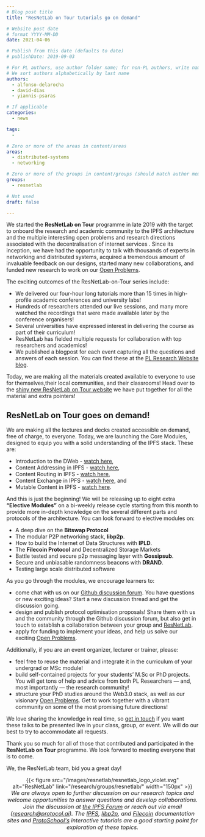 ```yaml
---
# Blog post title
title: "ResNetLab on Tour tutorials go on demand"

# Website post date
# format YYYY-MM-DD
date: 2021-04-06

# Publish from this date (defaults to date)
# publishDate: 2019-09-03

# For PL authors, use author folder name; for non-PL authors, write name as in paper within ""
# We sort authors alphabetically by last name
authors:
  - alfonso-delarocha
  - david-dias  
  - yiannis-psaras

# If applicable
categories:
  - news

tags:
  -

# Zero or more of the areas in content/areas
areas:
  - distributed-systems
  - networking

# Zero or more of the groups in content/groups (should match author membership)
groups:
  - resnetlab

# Not used
draft: false

---
```


We started the **ResNetLab on Tour** programme in late 2019 with the target to onboard the research and academic community to the IPFS architecture and the multiple interesting open problems and research directions associated with the decentralisation of internet services . Since its inception, we have had the opportunity to talk with thousands of experts in networking and distributed systems, acquired a tremendous amount of invaluable feedback on our designs, started many new collaborations,  and funded new research to work on our [Open Problems](https://github.com/protocol/ResNetLab/tree/master/OPEN_PROBLEMS).


The exciting outcomes of the ResNetLab-on-Tour series include:
- We delivered our four-hour long tutorials more than 15 times in high-profile academic conferences and university labs!
- Hundreds of researchers attended our live sessions, and many more watched the recordings that were made available later by the conference organisers!
- Several universities have expressed interest  in delivering the course as part of their curriculum!
- ResNetLab has fielded multiple requests for collaboration with top researchers and academics!
- We published a blogpost for each event capturing all the questions and answers of each session. You can find these at the [PL Research Website blog](/tags/resnetlab-on-tour/).

Today, we are making all the materials created available to everyone to use for themselves,their local communities, and their classrooms! Head over to the [shiny new ResNetLab on Tour website](/tutorials/resnetlab-on-tour) we have put together for all the material and extra pointers!

## ResNetLab on Tour goes on demand!

We are making all the lectures and decks created accessible on demand, free of charge, to everyone. Today, we are launching the Core Modules, designed to equip you with a solid understanding of the IPFS stack. These are:
- Introduction to the DWeb - [watch here](/tutorials/resnetlab-on-tour/welcome-to-web-3/),
- Content Addressing in IPFS - [watch here](/tutorials/resnetlab-on-tour/content-addressing/),
- Content Routing in IPFS - [watch here](/tutorials/resnetlab-on-tour/content-routing/),
- Content Exchange in IPFS - [watch here](/tutorials/resnetlab-on-tour/content-exchange/), and
- Mutable Content in IPFS - [watch here](/tutorials/resnetlab-on-tour/mutable-content/).

And this is just the beginning! We will be releasing up to eight extra **“Elective Modules”** on a bi-weekly release cycle starting from this month to provide more in-depth knowledge on the several different parts and protocols of the architecture. You can look forward to  elective modules on:
- A deep dive on the **Bitswap Protocol**
- The modular P2P networking stack, **libp2p**.
- How to build the Internet of Data Structures with **IPLD**.
- The **Filecoin Protocol** and Decentralized Storage Markets
- Battle tested and secure p2p messaging layer with **Gossipsub**.
- Secure and unbiasable randomness beacons with **DRAND**.
- Testing large scale distributed software

As you go through the modules, we encourage learners to:
- come chat with us on our [Github discussion forum](https://github.com/protocol/ResNetLab/discussions/categories/resnetlab-on-tour-tutorial-q-a). You have questions or new exciting ideas? Start a new discussion thread and get the discussion going.
- design and publish protocol optimisation proposals! Share them with us and the community through the Github discussion forum, but also get in touch to establish a collaboration between your group and [ResNetLab](/groups/resnetlab/).
- apply for funding to implement your ideas, and help us solve our exciting [Open Problems](https://github.com/protocol/ResNetLab/tree/master/OPEN_PROBLEMS).

Additionally, if you are an event organizer, lecturer or trainer, please:
- feel free to reuse the material and integrate it in the curriculum of your undergrad or MSc module!
- build self-contained projects for your students’ M.Sc or PhD projects. You will get tons of help and advice from both PL Researchers — and, most importantly — the research community!
- structure your PhD studies around the Web3.0 stack, as well as our visionary [Open Problems](https://github.com/protocol/ResNetLab/tree/master/OPEN_PROBLEMS). Get to work together with a vibrant community on some of the most promising future directions!

We love sharing the knowledge in real time, so [get in touch](https://docs.google.com/forms/d/e/1FAIpQLSdxIgPmfuh8wy-4NRRg7jsmQ5JuqmBBtmAkSD9hvRW6AiO9qw/viewform) if you want these talks to be presented live in your class, group, or event. We will do our best to try to accommodate all requests.

Thank you so much for all of those that contributed and participated in the **ResNetLab on Tour** programme. We look forward to meeting everyone that is to come.

We, the ResNetLab team, bid you a great day!


<center>{{< figure src="/images/resnetlab/resnetlab_logo_violet.svg" alt="ResNetLab" link="/research/groups/resnetlab/" width="150px" >}}</center>

<center style=font-size:11pt><i> We are always open to further discussion on our research topics and welcome opportunities to answer questions and develop collaborations. Join the discussion at <a href
="https://discuss.ipfs.io"> the IPFS Forum</a> or reach out via email (<a href="mailto:research@protocol.ai">research@protocol.ai</a>). The <a href="https://docs.ipfs.io">IPFS</a>, <a href="https://docs.libp2p.io">libp2p</a>, and <a href="https://docs.filecoin.io">Filecoin</a> documentation sites and <a href="https://proto.school"> ProtoSchool's</a> interactive tutorials are a good starting point for exploration of these topics.</i></center>

